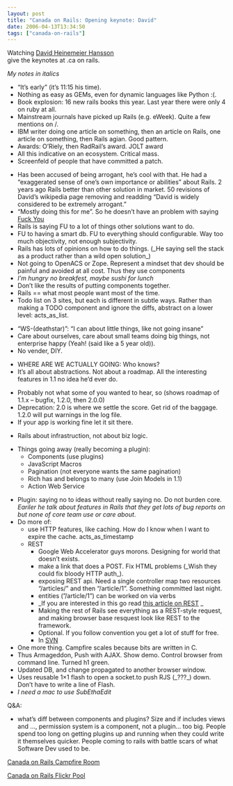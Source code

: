 ```yaml
---
layout: post
title: "Canada on Rails: Opening keynote: David"
date: 2006-04-13T13:34:50
tags: ["canada-on-rails"]
---
```


<p>Watching <a href="http://en.wikipedia.org/wiki/David_Heinemeier_Hansson">David Heinemeier Hansson</a> <br />give the keynotes at .ca on rails.</p>

<p><em>My notes in italics</em></p>

<ul>
<li>&#8220;It&#8217;s early&#8221; (it&#8217;s 11:15 his time).</li>
<li>Nothing as easy as GEMs, even for dynamic languages like Python :(.</li>
<li>Book explosion: 16 new rails books this year.  Last year there were only 4 on ruby at all.</li>
<li>Mainstream journals have picked up Rails (e.g. eWeek).  Quite a few mentions on /.</li>
<li><span class="caps">IBM</span> writer doing one article on something, then an article on Rails, one article on something, then Rails agian.  Good pattern.</li>
<li>Awards: O&#8217;Riely, then RadRail&#8217;s award.  <span class="caps">JOLT</span> award</li>
<li>All this indicative on an ecosystem.  Critical mass.</li>
<li>Screenfeld of people that have committed a patch.</li>
</ul>

<ul>
<li>Has been accused of being arrogant, he&#8217;s cool with that. He had a &#8220;exaggerated sense of one&#8217;s own importance or abilities&#8221; about Rails. 2 years ago Rails better than other solution in market.  50 revisions of David&#8217;s wikipedia page removing and readding &#8220;David is widely considered to be extremely arrogant.&#8221;</li>
<li>&#8220;Mostly doing this for me&#8221;. So he doesn&#8217;t have an problem with saying <a href="http://www.flickr.com/photos/planetargon/127984254/in/pool-canadaonrails/">Fuck You</a></li>
<li>Rails is saying FU to a lot of things other solutions want to do.</li>
<li>FU to having a smart db.  FU to everything should configurable.  Way too much objectivity, not enough subjectivity.</li>
<li>Rails has lots of opinions on how to do things. (_He saying sell the stack as a product rather than a wild open solution_)</li>
<li>Not going to OpenACS or Zope.  Represent a mindset that dev should be painful and avoided at all cost.  Thus they use components</li>
<li><em>I&#8217;m hungry no breakfest, maybe sushi for lunch</em></li>
<li>Don&#8217;t like the results of putting components together.</li>
<li>Rails == what most people want most of the time.</li>
<li>Todo list on 3 sites, but each is different in subtle ways. Rather than making a <span class="caps">TODO</span> component and ignore the diffs, abstract on a lower level: acts_as_list.</li>
</ul>

<ul>
<li>&#8220;WS-(deathstar)&#8221;: &#8220;I can about little things, like not going insane&#8221;</li>
<li>Care about ourselves, care about small teams doing big things, not enterprise happy (Yeah! (said like a 5 year old)).</li>
<li>No vender, <span class="caps">DIY</span>.</li>
</ul>

<ul>
<li><span class="caps">WHERE</span> <span class="caps">ARE</span> WE <span class="caps">ACTUALLY</span> GOING: Who knows?</li>
<li>It&#8217;s all about abstractions.  Not about a roadmap.  All the interesting features in 1.1 no idea he&#8217;d ever do.</li>
</ul>

<ul>
<li>Probably not what some of you wanted to hear, so (shows roadmap of 1.1.x &#8211; bugfix, 1.2.0, then 2.0.0)</li>
<li>Deprecation: 2.0 is where we settle the score.  Get rid of the baggage.  1.2.0 will put warnings in the log file.</li>
<li>If your app is working fine let it sit there.</li>
</ul>

<ul>
<li>Rails about infrastruction, not about biz logic.</li>
</ul>

<ul>
<li>Things going away (really becoming a plugin):
<ul>
<li>Components (use plugins)</li>
<li>JavaScript Macros</li>
<li>Pagination (not everyone wants the same pagination)</li>
<li>Rich has and belongs to many (use Join Models in 1.1)</li>
<li>Action Web Service</li>
</ul></li>
</ul>

<ul>
<li>Plugin: saying no to ideas without really saying no.  Do not burden core. <em>Eariler he talk about features in Rails that they get lots of bug reports on but none of core team use or care about</em>.</li>
<li>Do more of:
<ul>
<li>use <span class="caps">HTTP</span> features, like caching.  How do I know when I want to expire the cache.  acts_as_timestamp</li>
<li><span class="caps">REST</span>
<ul>
<li>Google Web Accelerator guys morons.  Designing for world that doesn&#8217;t exists.</li>
<li>make a link that does a <span class="caps">POST</span>.  Fix <span class="caps">HTML</span> problems (_Wish they could fix bloody <span class="caps">HTTP</span> auth_).</li>
<li>exposing <span class="caps">REST</span> api.  Need a single controller map two resources &#8220;/articles/&#8221; and then &#8220;/article/1&#8221;.  Something committed last night.</li>
<li>entities (&#8221;/article/1&#8221;) can be worked on via verbs</li>
<li>_If you are interested in this go read <a href="http://en.wikipedia.org/wiki/REST">this article on REST</a> _</li>
<li>Making the rest of Rails see everything as a REST-style request, and making browser base resquest look like <span class="caps">REST</span> to the framework.</li>
<li>Optional.  If you follow convention you get a lot of stuff for free.</li>
<li>In <a href="http://svn.jamisbuck.org/rails-plugins/simply_restful/">SVN</a></li>
</ul></li>
</ul></li>
<li>One more thing.  Campfire scales because bits are written in C.</li>
<li>Thus Armageddon, Push with <span class="caps">AJAX</span>.   Show demo.  Control browser from command line.  Turned h1 green.</li>
<li>Updated DB, and change propagated to another browser window.</li>
<li>Uses reusable 1&#215;1 flash to open a socket.to push <span class="caps">RJS</span> (_???_) down.   Don&#8217;t have to write a line of Flash.</li>
<li><em>I need a mac to use SubEthaEdit</em></li>
</ul>

<p>Q&A:</p>

<ul>
<li>what&#8217;s diff between components and plugins?  Size and if includes views and &#8230;, permission system is a component, not a plugin&#8230; too big.  People spend too long on getting plugins up and running when they could write it themselves quicker.  People coming to rails with battle scars of what Software Dev used to be.</li>
</ul>

<p><a href="http://37s.campfirenow.com/eb527">Canada on Rails Campfire Room</a></p>

<p><a href="http://www.flickr.com/groups/canadaonrails/pool/">Canada on Rails Flickr Pool</a></p>

